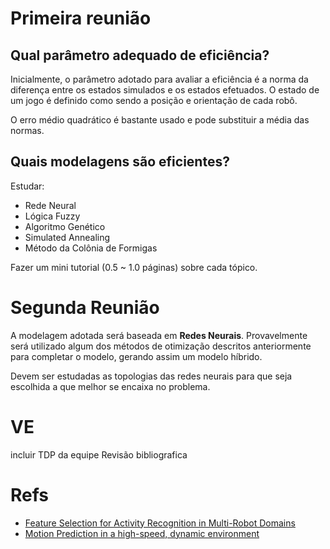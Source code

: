 # Primeira reunião

## Qual parâmetro adequado de eficiência?

Inicialmente, o parâmetro adotado para avaliar a eficiência é a norma da diferença entre os
estados simulados e os estados efetuados. O estado de um jogo é definido como sendo a posição
e orientação de cada robô.

O erro médio quadrático é bastante usado e pode substituir a média das normas.

## Quais modelagens são eficientes?

Estudar:

- Rede Neural
- Lógica Fuzzy
- Algoritmo Genético
- Simulated Annealing
- Método da Colônia de Formigas

Fazer um mini tutorial (0.5 ~ 1.0 páginas) sobre cada tópico.

# Segunda Reunião

A modelagem adotada será baseada em **Redes Neurais**. Provavelmente será utilizado algum dos métodos de otimização
descritos anteriormente para completar o modelo, gerando assim um modelo híbrido.

Devem ser estudadas as topologias das redes neurais para que seja escolhida a que melhor se encaixa no problema.

# VE

incluir TDP da equipe
Revisão bibliografica

# Refs

- [Feature Selection for Activity Recognition in Multi-Robot Domains](http://www.cs.cmu.edu/~mmv/papers/08aaai-doug.pdf)
- [Motion Prediction in a high-speed, dynamic environment](http://www.cs.cmu.edu/~shengyu/download/motion_prediction.pdf)
